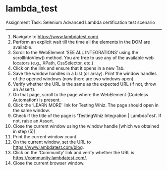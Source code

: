 # lambda_test
Assignment Task: Selenium Advanced
Lambda certification test scenario
____________________________________________________________

1. Navigate to https://www.lambdatest.com/.
2. Perform an explicit wait till the time all the elements in the DOM are available.
3. Scroll to the WebElement ‘SEE ALL INTEGRATIONS’ using the scrollIntoView() method. You are free to use any of the available web locators (e.g., XPath, CssSelector, etc.)
4. Click on the link and ensure that it opens in a new Tab.
5. Save the window handles in a List (or array). Print the window handles of the opened windows (now there are two windows open).
6. Verify whether the URL is the same as the expected URL (if not, throw an Assert).
7. On that page, scroll to the page where the WebElement (Codeless Automation) is present.
8. Click the ‘LEARN MORE’ link for Testing Whiz. The page should open in the same window.
9. Check if the title of the page is ‘TestingWhiz Integration | LambdaTest’. If not, raise an Assert.
10. Close the current window using the window handle [which we obtained in step (5)]
11. Print the current window count.
12. On the current window, set the URL to
https://www.lambdatest.com/blog.
13. Click on the ‘Community’ link and verify whether the URL is
https://community.lambdatest.com/.
14. Close the current browser window.
